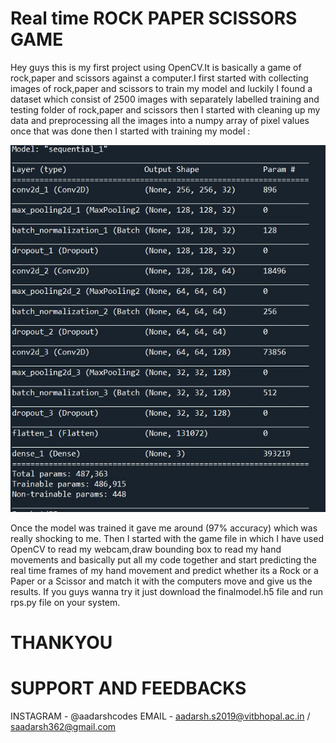 # Real time ROCK PAPER SCISSORS GAME
Hey guys this is my first project using OpenCV.It is basically a game of rock,paper and scissors against a computer.I first started with collecting images of rock,paper and scissors to train my model and luckily I found a dataset which consist of 2500 images with separately labelled training and testing folder of rock,paper and scissors then I started with cleaning up my data and preprocessing all the images into a numpy array of pixel values once that was done then I started with training my model : 

![](model.JPG)

Once the model was trained it gave me around (97% accuracy) which was really shocking to me.
Then I started with the game file in which I have used OpenCV to read my webcam,draw bounding box to read my hand movements and basically put all my code together and start predicting the real time frames of my hand movement and predict whether its a Rock or a Paper or a Scissor and match it with the computers move and give us the results.
If you guys wanna try it just download the finalmodel.h5 file and run rps.py file on your system.
# THANKYOU
# SUPPORT AND FEEDBACKS
INSTAGRAM - @aadarshcodes
EMAIL - aadarsh.s2019@vitbhopal.ac.in / saadarsh362@gmail.com


